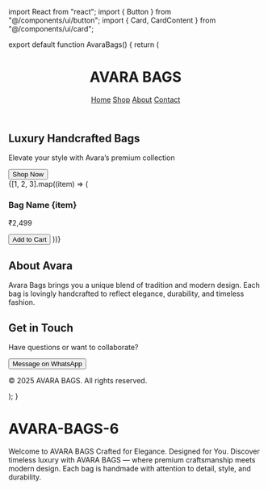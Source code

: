 import React from "react"; import { Button } from "@/components/ui/button"; import { Card, CardContent } from "@/components/ui/card";

export default function AvaraBags() { return ( <div className="min-h-screen bg-white text-black font-serif"> <header className="p-6 shadow-md flex justify-between items-center"> <h1 className="text-3xl font-bold tracking-wide">AVARA BAGS</h1> <nav className="space-x-4"> <a href="#home" className="hover:underline">Home</a> <a href="#shop" className="hover:underline">Shop</a> <a href="#about" className="hover:underline">About</a> <a href="#contact" className="hover:underline">Contact</a> </nav> </header>

<section id="home" className="text-center py-20 bg-gray-100">
    <h2 className="text-5xl font-bold mb-4">Luxury Handcrafted Bags</h2>
    <p className="text-xl mb-6">Elevate your style with Avara’s premium collection</p>
    <Button className="text-lg px-6 py-3 rounded-2xl">Shop Now</Button>
  </section>

  <section id="shop" className="p-10 grid grid-cols-1 md:grid-cols-3 gap-6">
    {[1, 2, 3].map((item) => (
      <Card key={item} className="rounded-2xl shadow-lg">
        <CardContent className="p-4">
          <div className="h-64 bg-gray-200 mb-4 rounded-lg" />
          <h3 className="text-xl font-semibold">Bag Name {item}</h3>
          <p className="text-gray-600">₹2,499</p>
          <Button className="mt-2 w-full">Add to Cart</Button>
        </CardContent>
      </Card>
    ))}
  </section>

  <section id="about" className="p-10 bg-gray-100 text-center">
    <h2 className="text-3xl font-bold mb-4">About Avara</h2>
    <p className="max-w-2xl mx-auto text-lg">
      Avara Bags brings you a unique blend of tradition and modern design. Each bag is
      lovingly handcrafted to reflect elegance, durability, and timeless fashion.
    </p>
  </section>

  <section id="contact" className="p-10 text-center">
    <h2 className="text-3xl font-bold mb-4">Get in Touch</h2>
    <p className="text-lg mb-4">Have questions or want to collaborate?</p>
    <Button className="px-6 py-3 rounded-2xl">Message on WhatsApp</Button>
  </section>

  <footer className="bg-black text-white text-center py-6 mt-10">
    <p>&copy; 2025 AVARA BAGS. All rights reserved.</p>
  </footer>
</div>

); }

# AVARA-BAGS-6
 Welcome to AVARA BAGS  Crafted for Elegance. Designed for You.  Discover timeless luxury with AVARA BAGS — where premium craftsmanship meets modern design. Each bag is handmade with attention to detail, style, and durability.
